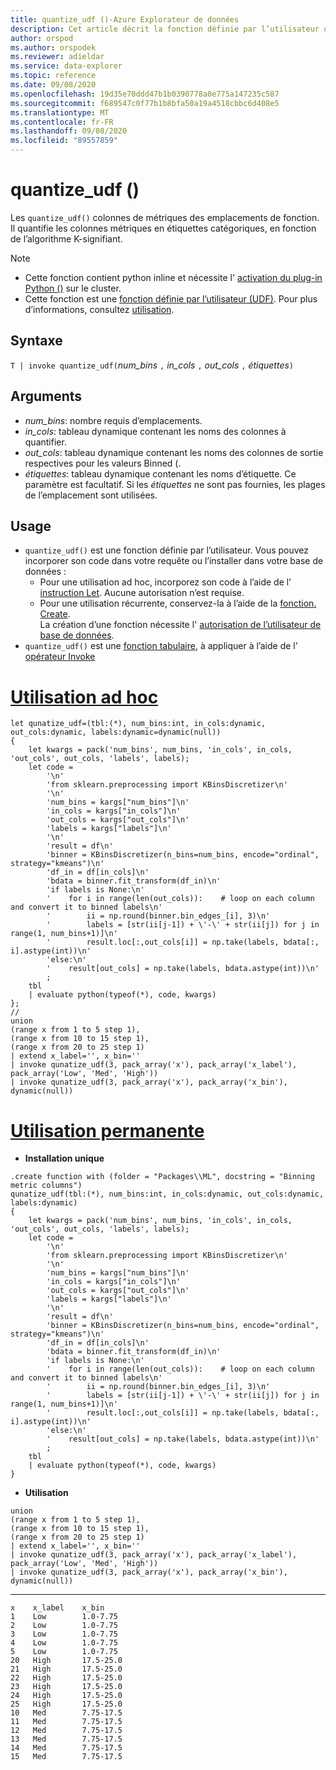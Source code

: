 ```yaml
---
title: quantize_udf ()-Azure Explorateur de données
description: Cet article décrit la fonction définie par l’utilisateur quantize_udf () dans Azure Explorateur de données.
author: orspod
ms.author: orspodek
ms.reviewer: adieldar
ms.service: data-explorer
ms.topic: reference
ms.date: 09/08/2020
ms.openlocfilehash: 19d35e70ddd47b1b0390778a0e775a147235c587
ms.sourcegitcommit: f689547c0f77b1b8bfa50a19a4518cbbc6d408e5
ms.translationtype: MT
ms.contentlocale: fr-FR
ms.lasthandoff: 09/08/2020
ms.locfileid: "89557859"
---
```

# <a name="quantize_udf"></a>quantize_udf ()


Les `quantize_udf()` colonnes de métriques des emplacements de fonction. Il quantifie les colonnes métriques en étiquettes catégoriques, en fonction de l’algorithme K-signifiant.

> [!NOTE]
>* Cette fonction contient python inline et nécessite l' [activation du plug-in Python ()](../query/pythonplugin.md#enable-the-plugin) sur le cluster.
>* Cette fonction est une [fonction définie par l’utilisateur (UDF)](../query/functions/user-defined-functions.md). Pour plus d’informations, consultez [utilisation](#usage).

## <a name="syntax"></a>Syntaxe

`T | invoke quantize_udf(`*num_bins* `,` *in_cols* `,` *out_cols* `,` *étiquettes*`)`

## <a name="arguments"></a>Arguments

* *num_bins*: nombre requis d’emplacements.
* *in_cols*: tableau dynamique contenant les noms des colonnes à quantifier.
* *out_cols*: tableau dynamique contenant les noms des colonnes de sortie respectives pour les valeurs Binned (.
* *étiquettes*: tableau dynamique contenant les noms d’étiquette. Ce paramètre est facultatif. Si les *étiquettes* ne sont pas fournies, les plages de l’emplacement sont utilisées.

## <a name="usage"></a>Usage

* `quantize_udf()` est une fonction définie par l’utilisateur. Vous pouvez incorporer son code dans votre requête ou l’installer dans votre base de données :
    * Pour une utilisation ad hoc, incorporez son code à l’aide de l' [instruction Let](../query/letstatement.md). Aucune autorisation n’est requise.
    * Pour une utilisation récurrente, conservez-la à l’aide de la [fonction. Create](../management/create-function.md). <br>
        La création d’une fonction nécessite l' [autorisation de l’utilisateur de base de données](../management/access-control/role-based-authorization.md).
* `quantize_udf()` est une [fonction tabulaire](../query/functions/user-defined-functions.md#tabular-function), à appliquer à l’aide de l' [opérateur Invoke](../query/invokeoperator.md)

# <a name="ad-hoc-usage"></a>[Utilisation ad hoc](#tab/adhoc)

<!-- csl: https://help.kusto.windows.net:443/Samples -->
```kusto
let qunatize_udf=(tbl:(*), num_bins:int, in_cols:dynamic, out_cols:dynamic, labels:dynamic=dynamic(null))
{
    let kwargs = pack('num_bins', num_bins, 'in_cols', in_cols, 'out_cols', out_cols, 'labels', labels);
    let code =
        '\n'
        'from sklearn.preprocessing import KBinsDiscretizer\n'
        '\n'
        'num_bins = kargs["num_bins"]\n'
        'in_cols = kargs["in_cols"]\n'
        'out_cols = kargs["out_cols"]\n'
        'labels = kargs["labels"]\n'
        '\n'
        'result = df\n'
        'binner = KBinsDiscretizer(n_bins=num_bins, encode="ordinal", strategy="kmeans")\n'
        'df_in = df[in_cols]\n'
        'bdata = binner.fit_transform(df_in)\n'
        'if labels is None:\n'
        '    for i in range(len(out_cols)):    # loop on each column and convert it to binned labels\n'
        '        ii = np.round(binner.bin_edges_[i], 3)\n'
        '        labels = [str(ii[j-1]) + \'-\' + str(ii[j]) for j in range(1, num_bins+1)]\n'
        '        result.loc[:,out_cols[i]] = np.take(labels, bdata[:, i].astype(int))\n'
        'else:\n'
        '    result[out_cols] = np.take(labels, bdata.astype(int))\n'
        ;
    tbl
    | evaluate python(typeof(*), code, kwargs)
};
//
union 
(range x from 1 to 5 step 1),
(range x from 10 to 15 step 1),
(range x from 20 to 25 step 1)
| extend x_label='', x_bin=''
| invoke qunatize_udf(3, pack_array('x'), pack_array('x_label'), pack_array('Low', 'Med', 'High'))
| invoke qunatize_udf(3, pack_array('x'), pack_array('x_bin'), dynamic(null))
```

# <a name="persistent-usage"></a>[Utilisation permanente](#tab/persistent)

* **Installation unique**
<!-- csl: https://help.kusto.windows.net:443/Samples -->
```kusto
.create function with (folder = "Packages\\ML", docstring = "Binning metric columns")
qunatize_udf(tbl:(*), num_bins:int, in_cols:dynamic, out_cols:dynamic, labels:dynamic)
{
    let kwargs = pack('num_bins', num_bins, 'in_cols', in_cols, 'out_cols', out_cols, 'labels', labels);
    let code =
        '\n'
        'from sklearn.preprocessing import KBinsDiscretizer\n'
        '\n'
        'num_bins = kargs["num_bins"]\n'
        'in_cols = kargs["in_cols"]\n'
        'out_cols = kargs["out_cols"]\n'
        'labels = kargs["labels"]\n'
        '\n'
        'result = df\n'
        'binner = KBinsDiscretizer(n_bins=num_bins, encode="ordinal", strategy="kmeans")\n'
        'df_in = df[in_cols]\n'
        'bdata = binner.fit_transform(df_in)\n'
        'if labels is None:\n'
        '    for i in range(len(out_cols)):    # loop on each column and convert it to binned labels\n'
        '        ii = np.round(binner.bin_edges_[i], 3)\n'
        '        labels = [str(ii[j-1]) + \'-\' + str(ii[j]) for j in range(1, num_bins+1)]\n'
        '        result.loc[:,out_cols[i]] = np.take(labels, bdata[:, i].astype(int))\n'
        'else:\n'
        '    result[out_cols] = np.take(labels, bdata.astype(int))\n'
        ;
    tbl
    | evaluate python(typeof(*), code, kwargs)
}
```

* **Utilisation**
<!-- csl: https://help.kusto.windows.net:443/Samples -->
```kusto
union 
(range x from 1 to 5 step 1),
(range x from 10 to 15 step 1),
(range x from 20 to 25 step 1)
| extend x_label='', x_bin=''
| invoke qunatize_udf(3, pack_array('x'), pack_array('x_label'), pack_array('Low', 'Med', 'High'))
| invoke qunatize_udf(3, pack_array('x'), pack_array('x_bin'), dynamic(null))
```

---

<!-- csl: https://help.kusto.windows.net:443/Samples -->
```kusto
x    x_label    x_bin
1    Low        1.0-7.75
2    Low        1.0-7.75
3    Low        1.0-7.75
4    Low        1.0-7.75
5    Low        1.0-7.75
20   High       17.5-25.0
21   High       17.5-25.0
22   High       17.5-25.0
23   High       17.5-25.0
24   High       17.5-25.0
25   High       17.5-25.0
10   Med        7.75-17.5
11   Med        7.75-17.5
12   Med        7.75-17.5
13   Med        7.75-17.5
14   Med        7.75-17.5
15   Med        7.75-17.5
```
